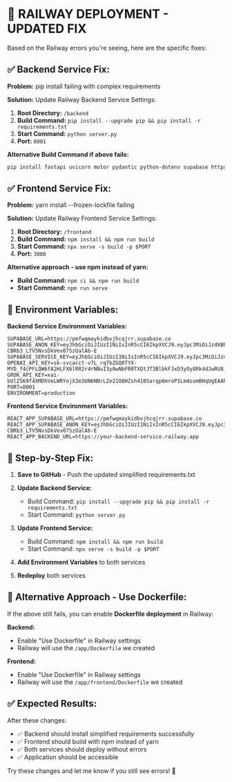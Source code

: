 # 🚨 RAILWAY DEPLOYMENT - UPDATED FIX

Based on the Railway errors you're seeing, here are the specific fixes:

## ✅ Backend Service Fix:

**Problem:** pip install failing with complex requirements

**Solution:** Update Railway Backend Service Settings:

1. **Root Directory:** `/backend`
2. **Build Command:** `pip install --upgrade pip && pip install -r requirements.txt`
3. **Start Command:** `python server.py`
4. **Port:** `8001`

**Alternative Build Command if above fails:**
```bash
pip install fastapi uvicorn motor pydantic python-dotenv supabase httpx openai python-multipart
```

## ✅ Frontend Service Fix:

**Problem:** yarn install --frozen-lockfile failing

**Solution:** Update Railway Frontend Service Settings:

1. **Root Directory:** `/frontend`
2. **Build Command:** `npm install && npm run build`
3. **Start Command:** `npx serve -s build -p $PORT`
4. **Port:** `3000`

**Alternative approach - use npm instead of yarn:**
- **Build Command:** `npm ci && npm run build`
- **Start Command:** `npm run serve`

## 🔧 Environment Variables:

**Backend Service Environment Variables:**
```
SUPABASE_URL=https://pmfwqmaykidbvjhcqjrr.supabase.co
SUPABASE_ANON_KEY=eyJhbGciOiJIUzI1NiIsInR5cCI6IkpXVCJ9.eyJpc3MiOiJzdXBhYmFzZSIsInJlZiI6InBtZndxbWF5a2lkYnZqaGNxanJyIiwicm9sZSI6ImFub24iLCJpYXQiOjE3NTI0MDk2MjUsImV4cCI6MjA2Nzk4NTYyNX0.BsJ0128ME7WhH-CBRb3_LTV5NvsDkVev07SzOalAb-E
SUPABASE_SERVICE_KEY=eyJhbGciOiJIUzI1NiIsInR5cCI6IkpXVCJ9.eyJpc3MiOiJzdXBhYmFzZSIsInJlZiI6InBtZndxbWF5a2lkYnZqaGNxanJyIiwicm9sZSI6InNlcnZpY2Vfcm9sZSIsImlhdCI6MTc1MjQwOTYyNSwiZXhwIjoyMDY3OTg1NjI1fQ.XiC_Nf3BR8etEqXRDUggG8sBgZA5lcwipd2GPu_a_tU
OPENAI_API_KEY=sk-svcacct-v7L_rq7bZGQ0TYX-MYD_f4cPFLQW6fA2HLFX6lRR2r4rNNuI3y0wNbFR0TXQtJT3BlbkFJxD3yOy8Rk4dJwRU8_vMJ_8x5K4jw8eV9jKtR8xoRh6JuMl3q9k3aS7V
GROK_API_KEY=xai-bUlZS69f4XMDhVeLWRYojX3e3UN6NNrLZe21O8HZsh410Sarqp6mroP1Lm4somBHqUgEAAh61wYrveS0
PORT=8001
ENVIRONMENT=production
```

**Frontend Service Environment Variables:**
```
REACT_APP_SUPABASE_URL=https://pmfwqmaykidbvjhcqjrr.supabase.co
REACT_APP_SUPABASE_ANON_KEY=eyJhbGciOiJIUzI1NiIsInR5cCI6IkpXVCJ9.eyJpc3MiOiJzdXBhYmFzZSIsInJlZiI6InBtZndxbWF5a2lkYnZqaGNxanJyIiwicm9sZSI6ImFub24iLCJpYXQiOjE3NTI0MDk2MjUsImV4cCI6MjA2Nzk4NTYyNX0.BsJ0128ME7WhH-CBRb3_LTV5NvsDkVev07SzOalAb-E
REACT_APP_BACKEND_URL=https://your-backend-service.railway.app
```

## 🚀 Step-by-Step Fix:

1. **Save to GitHub** - Push the updated simplified requirements.txt
2. **Update Backend Service:**
   - Build Command: `pip install --upgrade pip && pip install -r requirements.txt`
   - Start Command: `python server.py`
   
3. **Update Frontend Service:**
   - Build Command: `npm install && npm run build`
   - Start Command: `npx serve -s build -p $PORT`

4. **Add Environment Variables** to both services

5. **Redeploy** both services

## 🔧 Alternative Approach - Use Dockerfile:

If the above still fails, you can enable **Dockerfile deployment** in Railway:

**Backend:**
- Enable "Use Dockerfile" in Railway settings
- Railway will use the `/app/Dockerfile` we created

**Frontend:**
- Enable "Use Dockerfile" in Railway settings  
- Railway will use the `/app/frontend/Dockerfile` we created

## ✅ Expected Results:

After these changes:
- ✅ Backend should install simplified requirements successfully
- ✅ Frontend should build with npm instead of yarn
- ✅ Both services should deploy without errors
- ✅ Application should be accessible

Try these changes and let me know if you still see errors! 🚀